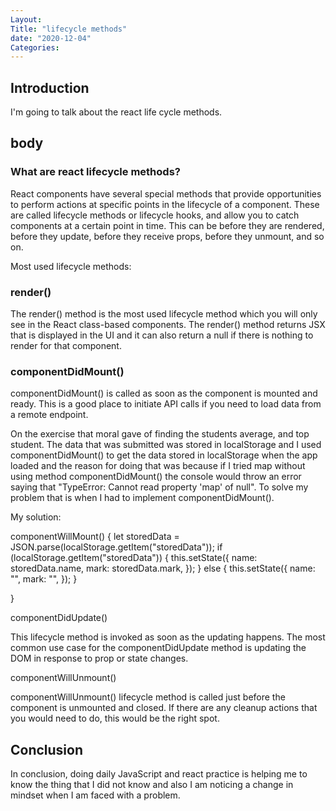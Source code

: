```yaml
---
Layout: 
Title: "lifecycle methods"
date: "2020-12-04"
Categories:
---
```


## Introduction

I'm going to talk about the react life cycle methods.
## body

### What are react lifecycle methods?

React components have several special methods that provide opportunities to perform actions at specific points in the lifecycle of a component. These are called lifecycle methods or lifecycle hooks, and allow you to catch components at a certain point in time. This can be before they are rendered, before they update, before they receive props, before they unmount, and so on.

Most used lifecycle methods:

### render()

The render() method is the most used lifecycle method which you will only see in the React class-based components. The render() method returns JSX that is displayed in the UI and it can also return a null if there is nothing to render for that component.

### componentDidMount()

componentDidMount() is called as soon as the component is mounted and ready. This is a good place to initiate API calls if you need to load data from a remote endpoint.

On the exercise that moral gave of finding the students average, and top student. The data that was submitted was stored in localStorage and I used componentDidMount() to get the data stored in localStorage when the app loaded and the reason for doing that was because if I tried map without using method componentDidMount() the console would throw an error saying that "TypeError: Cannot read property 'map' of null". To solve my problem that is when I had to implement componentDidMount().

My solution:

 componentWillMount() {
    let storedData = JSON.parse(localStorage.getItem("storedData"));
    if (localStorage.getItem("storedData")) {
      this.setState({
        name: storedData.name,
        mark: storedData.mark,
      });
    } else {
      this.setState({
        name: "",
        mark: "",
      });
    }
    
  }

  componentDidUpdate()

  This lifecycle method is invoked as soon as the updating happens. The most common use case for the componentDidUpdate method is updating the DOM in response to prop or state changes.

  componentWillUnmount()

  componentWillUnmount() lifecycle method is called just before the component is unmounted and closed. If there are any cleanup actions that you would need to do, this would be the right spot.

  ## Conclusion

  In conclusion, doing daily JavaScript and react practice is helping me to know the thing that I did not know and also I am noticing a change in mindset when I am faced with a problem. 